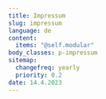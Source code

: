 ```yaml
---
title: Impressum
slug: impressum
language: de
content:
  items: "@self.modular"
body_classes: p-impressum
sitemap:
  changefreq: yearly
  priority: 0.2
date: 14.4.2023
---
```


